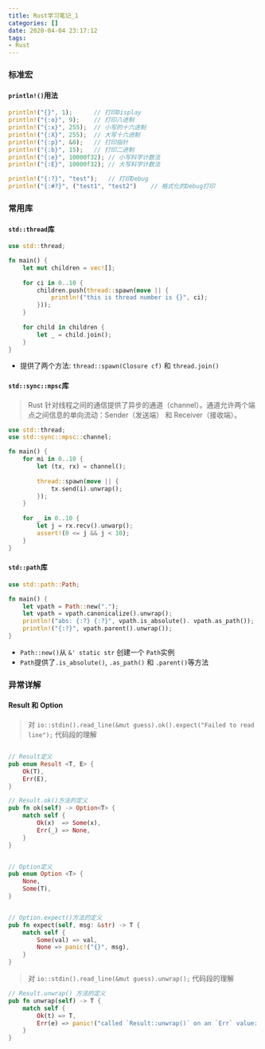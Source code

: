```yaml
---
title: Rust学习笔记_1
categories: []
date: 2020-04-04 23:17:12
tags: 
- Rust
---
```


### 标准宏

#### `println!()`用法

```rust
println!("{}", 1);      // 打印Display
println!("{:o}", 9);    // 打印八进制
println!("{:x}", 255);  // 小写的十六进制
println!("{:X}", 255);  // 大写十六进制
println!("{:p}", &0);   // 打印指针
println!("{:b}", 15);   // 打印二进制
println!("{:e}", 10000f32); // 小写科学计数法
println!("{:E}", 10000f32); // 大写科学计数法

println!("{:?}", "test");   // 打印Debug
println!("{:#?}", ("test1", "test2")    // 格式化的Debug打印

```
<!-- more -->

### 常用库

#### `std::thread`库
```rust
use std::thread;

fn main() {
    let mut children = vec![];
    
    for ci in 0..10 {
        children.push(thread::spawn(move || {
            println!("this is thread number is {}", ci);
        }));
    }
    
    for child in children {
        let _ = child.join();
    }
}
```
- 提供了两个方法: `thread::spawn(Closure cf)` 和 `thread.join()`


#### `std::sync::mpsc`库
> Rust 针对线程之间的通信提供了异步的通道（channel）。通道允许两个端点之间信息的单向流动：Sender（发送端） 和 Receiver（接收端）。

```rust
use std::thread;
use std::sync::mpsc::channel;

fn main() {
    for mi in 0..10 {
        let (tx, rx) = channel();
    
        thread::spawn(move || {
            tx.send(i).unwrap();
        });
    }
    
    for _ in 0..10 {
        let j = rx.recv().unwarp();
        assert!(0 <= j && j < 10);
    }
}
```

#### `std::path`库
```rust
use std::path::Path;

fn main() {
    let vpath = Path::new(".");
    let vpath = vpath.canonicalize().unwrap();
    println!("abs: {:?} {:?}", vpath.is_absolute(). vpath.as_path());
    println!("{:?}", vpath.parent().unwrap());
}
```

- `Path::new()`从 `&' static str` 创建一个 `Path`实例
- `Path`提供了`.is_absolute()`, `.as_path()` 和 `.parent()`等方法

### 异常详解

#### Result 和 Option
> 对 `io::stdin().read_line(&mut guess).ok().expect("Failed to read line");` 代码段的理解

```rust

// Result定义
pub enum Result <T, E> {
    Ok(T),
    Err(E),
}

// Result.ok()方法的定义
pub fn ok(self) -> Option<T> {
    match self {
        Ok(x)  => Some(x),
        Err(_) => None,
    }
}


// Option定义
pub enum Option <T> {
    None,
    Some(T),
}


// Option.expect()方法的定义
pub fn expect(self, msg: &str) -> T {
    match self {
        Some(val) => val,
        None => panic!("{}", msg),
    }
}
```
> 对 `io::stdin().read_line(&mut guess).unwrap();` 代码段的理解
```rust
// Result.unwrap() 方法的定义
pub fn unwrap(self) -> T {
    match self {
        Ok(t) => T,
        Err(e) => panic!("called `Result::unwrap()` on an `Err` value: {:?}", e)
    }
}
```
